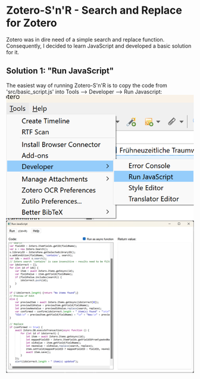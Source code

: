 # Zotero-S'n'R - Search and Replace for Zotero
Zotero was in dire need of a simple search and replace function. Consequently, I decided to learn JavaScript and developed a basic solution for it.
## Solution 1: "Run JavaScript"
The easiest way of running Zotero-S'n'R is to copy the code from 'src/basic_script.js' into Tools --> Developer --> Run Javascript:
![Alt text](doc/screenshot_developer.png)
![Screenshot showing the code pasted into 'Run Javascript'.](doc/screenshot_run_javascript.png)